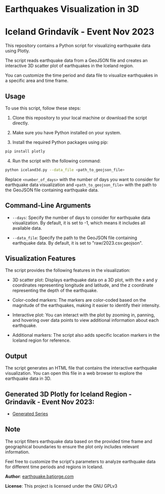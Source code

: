 # Earthquakes Visualization in 3D

# Iceland Grindavík - Event Nov 2023

This repository contains a Python script for visualizing earthquake data using Plotly.

The script reads earthquake data from a GeoJSON file and creates an interactive 3D scatter plot of earthquakes in the Iceland region.

You can customize the time period and data file to visualize earthquakes in a specific area and time frame.

## Usage

To use this script, follow these steps:

1. Clone this repository to your local machine or download the script directly.

2. Make sure you have Python installed on your system.

3. Install the required Python packages using pip:

```bash
pip install plotly
```

4. Run the script with the following command:

```bash
python iceland3d.py --data_file <path_to_geojson_file>
```

Replace `<number_of_days>` with the number of days you want to consider for earthquake data visualization and `<path_to_geojson_file>` with the path to the GeoJSON file containing earthquake data.

## Command-Line Arguments

- `--days`: Specify the number of days to consider for earthquake data visualization. By default, it is set to -1, which means it includes all available data.

- `--data_file`: Specify the path to the GeoJSON file containing earthquake data. By default, it is set to "raw/2023.csv.geojson".

## Visualization Features

The script provides the following features in the visualization:

- 3D scatter plot: Displays earthquake data on a 3D plot, with the x and y coordinates representing longitude and latitude, and the z coordinate representing the depth of the earthquake.

- Color-coded markers: The markers are color-coded based on the magnitude of the earthquakes, making it easier to identify their intensity.

- Interactive plot: You can interact with the plot by zooming in, panning, and hovering over data points to view additional information about each earthquake.

- Additional markers: The script also adds specific location markers in the Iceland region for reference.

## Output

The script generates an HTML file that contains the interactive earthquake visualization. You can open this file in a web browser to explore the earthquake data in 3D.

## Generated 3D Plotly for Iceland Region - Grindavík - Event Nov 2023:

- [Generated Series](https://earthquake.batjorge.com/iceland/grindavik/)

## Note

The script filters earthquake data based on the provided time frame and geographical boundaries to ensure the plot only includes relevant information.

Feel free to customize the script's parameters to analyze earthquake data for different time periods and regions in Iceland.

**Author**: [earthquake.batjorge.com](https://earthquake.batjorge.com)

**License**: This project is licensed under the GNU GPLv3

